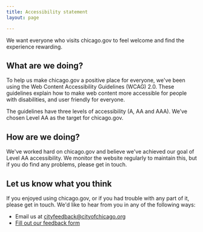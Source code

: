 ```yaml
---
title: Accessibility statement
layout: page

---
```



We want everyone who visits chicago.gov to feel welcome and find the experience rewarding.

## What are we doing?

To help us make chicago.gov a positive place for everyone, we've been using the Web Content Accessibility Guidelines (WCAG) 2.0. These guidelines explain how to make web content more accessible for people with disabilities, and user friendly for everyone.

The guidelines have three levels of accessibility (A, AA and AAA). We’ve chosen Level AA as the target for chicago.gov.

## How are we doing?

We've worked hard on chicago.gov and believe we've achieved our goal of Level AA accessibility. We monitor the website regularly to maintain this, but if you do find any problems, please get in touch.

## Let us know what you think

If you enjoyed using chicago.gov, or if you had trouble with any part of it, please get in touch. We'd like to hear from you in any of the following ways:

* Email us at cityfeedback@cityofchicago.org
* [Fill out our feedback form](https://webapps1.cityofchicago.org/eforms/contactUsForm)

